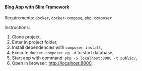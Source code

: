 #### Blog App with Slim Framework

Requirements: ```docker```, ```docker-compose```, ```php```,  ```composer```

Instructions:

1. Clone project,
2. Enter in project folder,
3. Install dependencies with ```composer install```,
4. Execute ```docker-composer up -d``` to start database,
5. Start app with command: ```php -S localhost:8000 -t public/```,
6. Open in browser: [http://localhost:8000](http://localhost:8000),